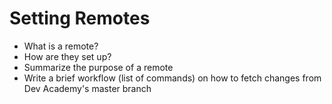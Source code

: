 # Setting Remotes

- What is a remote?
- How are they set up?
- Summarize the purpose of a remote
- Write a brief workflow (list of commands) on how to fetch changes from Dev Academy's master branch

<!-- Add your reflection here. Remove the comment markers -->
